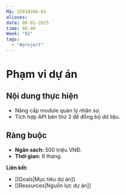 ```yaml
---
Mã: 25010206-01
aliases: 
date: 06-01-2025
time: 06:40
Week: "02"
tags:
  - "#project"
---
```

# Phạm vi dự án

## Nội dung thực hiện
- Nâng cấp module quản lý nhân sự.
- Tích hợp API bên thứ 3 để đồng bộ dữ liệu.

## Ràng buộc
- **Ngân sách:** 500 triệu VNĐ.
- **Thời gian:** 6 tháng.

**Liên kết:**  
- [[Goals|Mục tiêu dự án]]
- [[Resources|Nguồn lực dự án]]
